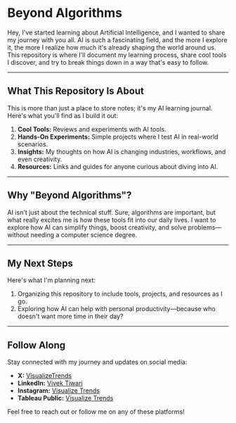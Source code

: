 # Beyond Algorithms

Hey, I've started learning about Artificial Intelligence, and I wanted to share my journey with you all. AI is such a fascinating field, and the more I explore it, the more I realize how much it's already shaping the world around us. This repository is where I'll document my learning process, share cool tools I discover, and try to break things down in a way that's easy to follow.

---

## What This Repository Is About

This is more than just a place to store notes; it's my AI learning journal. Here's what you'll find as I build it out:
1. **Cool Tools:** Reviews and experiments with AI tools.
2. **Hands-On Experiments:** Simple projects where I test AI in real-world scenarios.
3. **Insights:** My thoughts on how AI is changing industries, workflows, and even creativity.
4. **Resources:** Links and guides for anyone curious about diving into AI.

---

## Why "Beyond Algorithms"?

AI isn't just about the technical stuff. Sure, algorithms are important, but what really excites me is how these tools fit into our daily lives. I want to explore how AI can simplify things, boost creativity, and solve problems—without needing a computer science degree.

---

## My Next Steps

Here's what I'm planning next:
1. Organizing this repository to include tools, projects, and resources as I go.
2. Exploring how AI can help with personal productivity—because who doesn't want more time in their day?

---

## Follow Along

Stay connected with my journey and updates on social media:

- **X:** [VisualizeTrends](https://twitter.com/VisualizeTrends)
- **LinkedIn:** [Vivek Tiwari](https://www.linkedin.com/in/vivektiwari13/)
- **Instagram:** [Visualize Trends](https://www.instagram.com/visualizetrends/)
- **Tableau Public:** [Visualize Trends](https://public.tableau.com/app/profile/visualizetrends/vizzes)

Feel free to reach out or follow me on any of these platforms!
